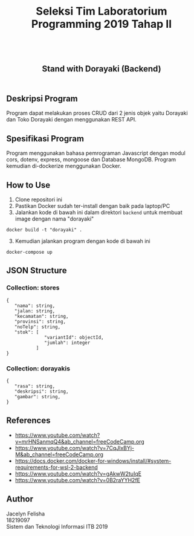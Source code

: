 <h1 align="center">
  <br>
  Seleksi Tim Laboratorium Programming 2019 Tahap II
  <br>
  <br>
</h1>

<h2 align="center">
  <br>
  Stand with Dorayaki (Backend)
  <br>
  <br>
</h2>

## Deskripsi Program

Program dapat melakukan proses CRUD dari 2 jenis objek yaitu Dorayaki dan Toko Dorayaki dengan menggunakan REST API.  

## Spesifikasi Program

Program menggunakan bahasa pemrograman Javascript dengan modul cors, dotenv, express, mongoose dan Database MongoDB. Program kemudian di-dockerize menggunakan Docker.

## How to Use

1. Clone repositori ini
2. Pastikan Docker sudah ter-install dengan baik pada laptop/PC
3. Jalankan kode di bawah ini dalam direktori `backend` untuk membuat image dengan nama "dorayaki"
```
docker build -t "dorayaki" .
```
3. Kemudian jalankan program dengan kode di bawah ini
```
docker-compose up
```

## JSON Structure

### Collection: stores

```
{
   "nama": string,
   "jalan: string,
   "kecamatan": string,
   "provinsi": string,
   "noTelp": string,
   "stok": [
              "variantId": objectId,
              "jumlah": integer
           ]
}
```

### Collection: dorayakis

```
{
   "rasa": string,
   "deskripsi": string,
   "gambar": string,
}
```

## References

- https://www.youtube.com/watch?v=mrHNSanmqQ4&ab_channel=freeCodeCamp.org
- https://www.youtube.com/watch?v=7CqJlxBYj-M&ab_channel=freeCodeCamp.org
- https://docs.docker.com/docker-for-windows/install/#system-requirements-for-wsl-2-backend
- https://www.youtube.com/watch?v=gAkwW2tuIqE
- https://www.youtube.com/watch?v=0B2raYYH2fE

## Author

Jacelyn Felisha <br />
18219097 <br />
Sistem dan Teknologi Informasi ITB 2019
